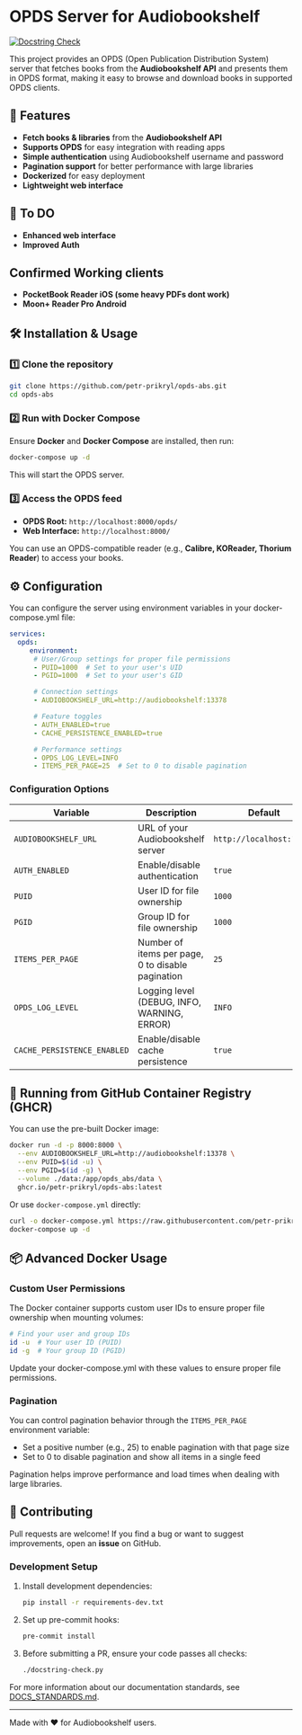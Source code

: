 # OPDS Server for Audiobookshelf

[![Docstring Check](https://github.com/petr-prikryl/OPDS-ABS/actions/workflows/docstring-check.yml/badge.svg)](https://github.com/petr-prikryl/OPDS-ABS/actions/workflows/docstring-check.yml)

This project provides an OPDS (Open Publication Distribution System) server that fetches books from the **Audiobookshelf API** and presents them in OPDS format, making it easy to browse and download books in supported OPDS clients.

## 🚀 Features

- **Fetch books & libraries** from the **Audiobookshelf API**
- **Supports OPDS** for easy integration with reading apps
- **Simple authentication** using Audiobookshelf username and password
- **Pagination support** for better performance with large libraries
- **Dockerized** for easy deployment
- **Lightweight web interface**

## 🚀 To DO
  -  **Enhanced web interface**
  -  **Improved Auth**

## Confirmed Working clients
 - **PocketBook Reader iOS (some heavy PDFs dont work)**
 - **Moon+ Reader Pro Android**

## 🛠 Installation & Usage

### 1️⃣ **Clone the repository**

```bash
git clone https://github.com/petr-prikryl/opds-abs.git
cd opds-abs
```

### 2️⃣ **Run with Docker Compose**

Ensure **Docker** and **Docker Compose** are installed, then run:

```bash
docker-compose up -d
```

This will start the OPDS server.

### 3️⃣ **Access the OPDS feed**

- **OPDS Root:** `http://localhost:8000/opds/`
- **Web Interface:** `http://localhost:8000/`

You can use an OPDS-compatible reader (e.g., **Calibre, KOReader, Thorium Reader**) to access your books.

## ⚙ Configuration

You can configure the server using environment variables in your docker-compose.yml file:

```yaml
services:
  opds:
     environment:
      # User/Group settings for proper file permissions
      - PUID=1000  # Set to your user's UID
      - PGID=1000  # Set to your user's GID

      # Connection settings
      - AUDIOBOOKSHELF_URL=http://audiobookshelf:13378

      # Feature toggles
      - AUTH_ENABLED=true
      - CACHE_PERSISTENCE_ENABLED=true

      # Performance settings
      - OPDS_LOG_LEVEL=INFO
      - ITEMS_PER_PAGE=25  # Set to 0 to disable pagination
```

### Configuration Options

| Variable | Description | Default |
|----------|-------------|---------|
| `AUDIOBOOKSHELF_URL` | URL of your Audiobookshelf server | `http://localhost:13378` |
| `AUTH_ENABLED` | Enable/disable authentication | `true` |
| `PUID` | User ID for file ownership | `1000` |
| `PGID` | Group ID for file ownership | `1000` |
| `ITEMS_PER_PAGE` | Number of items per page, 0 to disable pagination | `25` |
| `OPDS_LOG_LEVEL` | Logging level (DEBUG, INFO, WARNING, ERROR) | `INFO` |
| `CACHE_PERSISTENCE_ENABLED` | Enable/disable cache persistence | `true` |

## 🐳 Running from GitHub Container Registry (GHCR)

You can use the pre-built Docker image:

```bash
docker run -d -p 8000:8000 \
  --env AUDIOBOOKSHELF_URL=http://audiobookshelf:13378 \
  --env PUID=$(id -u) \
  --env PGID=$(id -g) \
  --volume ./data:/app/opds_abs/data \
  ghcr.io/petr-prikryl/opds-abs:latest
```

Or use `docker-compose.yml` directly:

```bash
curl -o docker-compose.yml https://raw.githubusercontent.com/petr-prikryl/OPDS-ABS/refs/heads/master/docker-compose.yml
docker-compose up -d
```

## 📦 Advanced Docker Usage

### Custom User Permissions

The Docker container supports custom user IDs to ensure proper file ownership when mounting volumes:

```bash
# Find your user and group IDs
id -u  # Your user ID (PUID)
id -g  # Your group ID (PGID)
```

Update your docker-compose.yml with these values to ensure proper file permissions.

### Pagination

You can control pagination behavior through the `ITEMS_PER_PAGE` environment variable:

- Set a positive number (e.g., 25) to enable pagination with that page size
- Set to 0 to disable pagination and show all items in a single feed

Pagination helps improve performance and load times when dealing with large libraries.

## 🙌 Contributing

Pull requests are welcome! If you find a bug or want to suggest improvements, open an **issue** on GitHub.

### Development Setup

1. Install development dependencies:
   ```bash
   pip install -r requirements-dev.txt
   ```

2. Set up pre-commit hooks:
   ```bash
   pre-commit install
   ```

3. Before submitting a PR, ensure your code passes all checks:
   ```bash
   ./docstring-check.py
   ```

For more information about our documentation standards, see [DOCS_STANDARDS.md](DOCS_STANDARDS.md).

---

Made with ❤️ for Audiobookshelf users.
